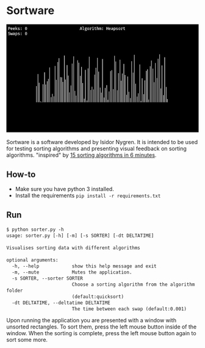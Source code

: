 # Sortware
<p align="center">
<img src="screenshot_1.jpg"/>
</p>

Sortware is a software developed by Isidor Nygren.
It is intended to be used for testing sorting algorithms and presenting visual
feedback on sorting algorithms.
"inspired" by [15 sorting algorithms in 6 minutes](https://www.youtube.com/watch?v=kPRA0W1kECg&t=29s).
## How-to
* Make sure you have python 3 installed.
* Install the requirements `pip install -r requirements.txt`
## Run
```
$ python sorter.py -h
usage: sorter.py [-h] [-m] [-s SORTER] [-dt DELTATIME]

Visualises sorting data with different algorithms

optional arguments:
  -h, --help            show this help message and exit
  -m, --mute            Mutes the application.
  -s SORTER, --sorter SORTER
                        Choose a sorting algorithm from the algorithm folder
                        (default:quicksort)
  -dt DELTATIME, --deltatime DELTATIME
                        The time between each swap (default:0.001)
```
Upon running the application you are presented with a window with unsorted rectangles.
To sort them, press the left mouse button inside of the window. When the sorting is complete,
press the left mouse button again to sort some more.
